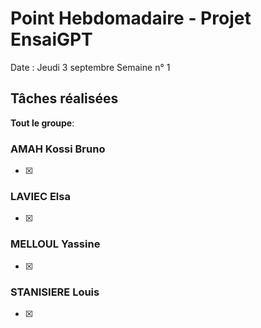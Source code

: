 # Point Hebdomadaire - Projet EnsaiGPT

Date : Jeudi 3 septembre 
Semaine n° 1

## Tâches réalisées
**Tout le groupe**:

### AMAH Kossi Bruno
- [x] 

### LAVIEC Elsa
- [x] 

### MELLOUL Yassine
- [x] 

### STANISIERE Louis
- [x] 